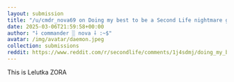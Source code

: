 ```yaml
---
layout: submission
title: "/u/cmdr_nova69 on Doing my best to be a Second Life nightmare girl"
date: 2025-03-06T21:59:58+00:00
author: "⸸ commander ░ nova ⸸ :~$"
avatar: /img/avatar/daemon.jpeg
collection: submissions
reddit: https://www.reddit.com/r/secondlife/comments/1j4sdmj/doing_my_best_to_be_a_second_life_nightmare_girl/mgenm22/
---
```


<p><div class="md">
<p>This is Lelutka ZORA</p> </div></p><p></p><p><!-- SC_ON --></p>
